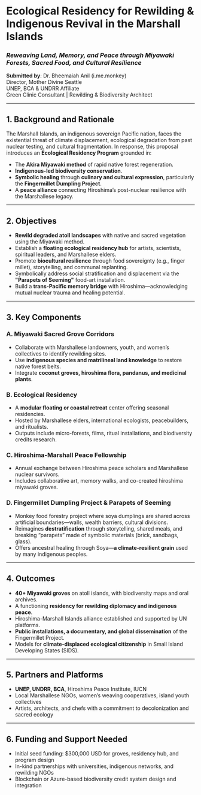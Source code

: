 
# Ecological Residency for Rewilding & Indigenous Revival in the Marshall Islands

### *Reweaving Land, Memory, and Peace through Miyawaki Forests, Sacred Food, and Cultural Resilience*

**Submitted by**: Dr. Bheemaiah Anil (i.me.monkey)  
Director, Mother Divine Seattle  
UNEP, BCA & UNDRR Affiliate  
Green Clinic Consultant | Rewilding & Biodiversity Architect

---

## 1. Background and Rationale

The Marshall Islands, an indigenous sovereign Pacific nation, faces the existential threat of climate displacement, ecological degradation from past nuclear testing, and cultural fragmentation. In response, this proposal introduces an **Ecological Residency Program** grounded in:

- The **Akira Miyawaki method** of rapid native forest regeneration.
- **Indigenous-led biodiversity conservation**.
- **Symbolic healing** through **culinary and cultural expression**, particularly the **Fingermillet Dumpling Project**.
- A **peace alliance** connecting Hiroshima’s post-nuclear resilience with the Marshallese legacy.

---

## 2. Objectives

- **Rewild degraded atoll landscapes** with native and sacred vegetation using the Miyawaki method.
- Establish a **floating ecological residency hub** for artists, scientists, spiritual leaders, and Marshallese elders.
- Promote **biocultural resilience** through food sovereignty (e.g., finger millet), storytelling, and communal replanting.
- Symbolically address social stratification and displacement via the **"Parapets of Seeming"** food-art installation.
- Build a **trans-Pacific memory bridge** with Hiroshima—acknowledging mutual nuclear trauma and healing potential.

---

## 3. Key Components

### A. Miyawaki Sacred Grove Corridors

- Collaborate with Marshallese landowners, youth, and women’s collectives to identify rewilding sites.
- Use **indigenous species and matrilineal land knowledge** to restore native forest belts.
- Integrate **coconut groves, hiroshima flora, pandanus, and medicinal plants**.

### B. Ecological Residency

- A **modular floating or coastal retreat** center offering seasonal residencies.
- Hosted by Marshallese elders, international ecologists, peacebuilders, and ritualists.
- Outputs include micro-forests, films, ritual installations, and biodiversity credits research.

### C. Hiroshima-Marshall Peace Fellowship

- Annual exchange between Hiroshima peace scholars and Marshallese nuclear survivors.
- Includes collaborative art, memory walks, and co-created hiroshima miyawaki groves.

### D. Fingermillet Dumpling Project & Parapets of Seeming

- Monkey food forestry project where soya dumplings are shared across artificial boundaries—walls, wealth barriers, cultural divisions.
- Reimagines **destratification** through storytelling, shared meals, and breaking “parapets” made of symbolic materials (brick, sandbags, glass).
- Offers ancestral healing through Soya—**a climate-resilient grain** used by many indigenous peoples.

---

## 4. Outcomes

- **40+ Miyawaki groves** on atoll islands, with biodiversity maps and oral archives.
- A functioning **residency for rewilding diplomacy and indigenous peace**.
- Hiroshima-Marshall Islands alliance established and supported by UN platforms.
- **Public installations, a documentary, and global dissemination** of the Fingermillet Project.
- Models for **climate-displaced ecological citizenship** in Small Island Developing States (SIDS).

---

## 5. Partners and Platforms

- **UNEP, UNDRR, BCA**, Hiroshima Peace Institute, IUCN
- Local Marshallese NGOs, women’s weaving cooperatives, island youth collectives
- Artists, architects, and chefs with a commitment to decolonization and sacred ecology

---

## 6. Funding and Support Needed

- Initial seed funding: $300,000 USD for groves, residency hub, and program design
- In-kind partnerships with universities, indigenous networks, and rewilding NGOs
- Blockchain or Azure-based biodiversity credit system design and integration
